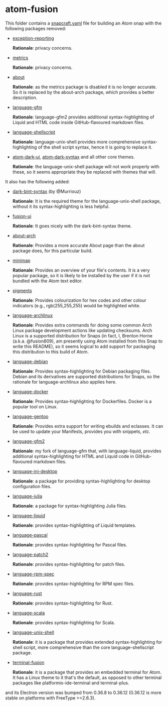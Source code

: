 # atom-fusion
This folder contains a [snapcraft.yaml](/snapcraft.yaml) file for building an Atom snap with the following packages removed:

* [exception-reporting](https://atom.io/packages/exception-reporting)

  **Rationale**: privacy concerns.

* [metrics](https://atom.io/packages/metrics)

  **Rationale**: privacy concerns.

* [about](https://atom.io/packages/about)

  **Rationale**: as the metrics package is disabled it is no longer accurate. So it is replaced by the about-arch package, which provides a better description.

* [language-gfm](https://atom.io/packages/language-gfm)

  **Rationale**: language-gfm2 provides additional syntax-highlighting of Liquid and HTML code inside GitHub-flavoured markdown files.

* [language-shellscript](https://atom.io/packages/language-shellscript)

  **Rationale**: language-unix-shell provides more comprehensive syntax-highlighting of the shell script syntax, hence it is going to replace it.

* [atom-dark-ui](https://atom.io/packages/atom-dark-ui), [atom-dark-syntax](https://atom.io/packages/atom-dark-syntax) and all other core themes.

  **Rationale**: the language-unix-shell package will not work properly with these, so it seems appropriate they be replaced with themes that will.


It also has the following added:

* [dark-bint-syntax](https://atom.io/packages/dark-bint-syntax) (by @Murriouz)

  **Rationale**:  It is the required theme for the language-unix-shell package, without it its syntax-highlighting is less helpful.

* [fusion-ui](https://atom.io/packages/fusion-ui)

  **Rationale**: It goes nicely with the dark-bint-syntax theme.

* [about-arch](https://atom.io/packages/about-arch)

  **Rationale**: Provides a more accurate About page than the about package does, for this particular build.

* [minimap](https://atom.io/packages/minimap)

  **Rationale**: Provides an overview of your file's contents. It is a very popular package, so it is likely to be installed by the user if it is not bundled with the Atom text editor.

* [pigments](https://atom.io/packages/pigments)

  **Rationale**: Provides colourization for hex codes and other colour indicators (e.g., rgb(255,255,255) would be highlighted white.

* [language-archlinux](https://atom.io/packages/language-archlinux)

  **Rationale**: Provides extra commands for doing some common Arch Linux package development actions like updating checksums. Arch Linux is a supported distribution for Snaps (in fact, I, Brenton Horne (a.k.a. @fusion809), am presently using Atom installed from this Snap to write this README), so it seems logical to add support for packaging this distribution to this build of Atom.

* [language-debian](https://atom.io/packages/language-debian)

  **Rationale**: Provides syntax-highlighting for Debian packaging files. Debian and its derivatives are supported distributions for Snaps, so the rationale for language-archlinux also applies here.

* [language-docker](https://atom.io/packages/language-docker)

  **Rationale**: Provides syntax-highlighting for Dockerfiles. Docker is a popular tool on Linux.

* [language-gentoo](https://atom.io/packages/language-gentoo)

  **Rationale**: Provides extra support for writing ebuilds and eclasses. It can be used to update your Manifests, provides you with snippets, *etc.*

* [language-gfm2](https://atom.io/packages/language-gfm2)

  **Rationale**: my fork of language-gfm that, with language-liquid, provides additional syntax-highlighting for HTML and Liquid code in GitHub-flavoured markdown files.

* [language-ini-desktop](https://atom.io/packages/language-ini-desktop)

  **Rationale**: a package for providing syntax-highlighting for desktop configuration files.

* [language-julia](https://atom.io/packages/language-julia)

  **Rationale**: a package for syntax-highlighting Julia files.

* [language-liquid](https://atom.io/packages/language-liquid)

  **Rationale**: provides syntax-highlighting of Liquid templates.

* [language-pascal](https://atom.io/packages/language-pascal)

  **Rationale**: provides syntax-highlighting for Pascal files.

* [language-patch2](https://github.com/fusion809/language-patch2)

  **Rationale**: provides syntax-highlighting for patch files.

* [language-rpm-spec](https://atom.io/packages/language-rpm-spec)

  **Rationale**: provides syntax-highlighting for RPM spec files.

* [language-rust](https://atom.io/packages/language-rust)

  **Rationale**: provides syntax-highlighting for Rust.

* [language-scala](https://atom.io/packages/language-scala)

  **Rationale**: provides syntax-highlighting for Scala.

* [language-unix-shell](https://atom.io/packages/language-unix-shell)

  **Rationale**: it is a package that provides extended syntax-highlighting for shell script, more comprehensive than the core language-shellscript package.

* [terminal-fusion](https://atom.io/packages/terminal-fusion)

  **Rationale**: it is a package that provides an embedded terminal for Atom. It has a Linux theme to it that's the default, as opposed to other terminal packages like platformio-ide-terminal and terminal-plus.

and its Electron version was bumped from 0.36.8 to 0.36.12 (0.36.12 is more stable on platforms with FreeType >=2.6.3).
